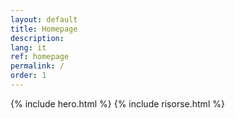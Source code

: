 ```yaml
---
layout: default
title: Homepage
description:
lang: it
ref: homepage
permalink: /
order: 1
---
```

<main>
{% include hero.html %}
{% include risorse.html %}
</main>





